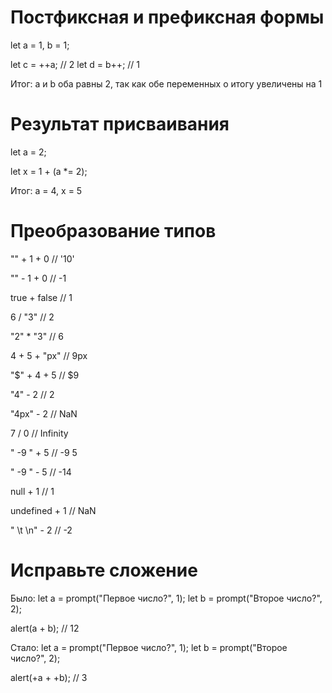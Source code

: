 # Постфиксная и префиксная формы

let a = 1, b = 1;

let c = ++a; // 2
let d = b++; // 1

Итог: a и b оба равны 2, так как обе переменных о итогу увеличены на 1

# Результат присваивания

let a = 2;

let x = 1 + (a \*= 2);

Итог: a = 4, x = 5

# Преобразование типов

"" + 1 + 0 // '10'

"" - 1 + 0 // -1

true + false // 1

6 / "3" // 2

"2" \* "3" // 6

4 + 5 + "px" // 9px

"$" + 4 + 5 // $9

"4" - 2 // 2

"4px" - 2 // NaN

7 / 0 // Infinity

" -9 " + 5 // -9 5

" -9 " - 5 // -14

null + 1 // 1

undefined + 1 // NaN

" \t \n" - 2 // -2

# Исправьте сложение

Было:
let a = prompt("Первое число?", 1);
let b = prompt("Второе число?", 2);

alert(a + b); // 12

Стало:
let a = prompt("Первое число?", 1);
let b = prompt("Второе число?", 2);

alert(+a + +b); // 3
